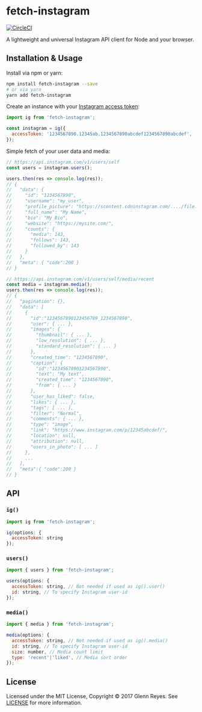 # fetch-instagram

[![CircleCI](https://circleci.com/gh/glennreyes/fetch-instagram.svg?style=shield)](https://circleci.com/gh/glennreyes/fetch-instagram)

A lightweight and universal Instagram API client for Node and your browser.

## Installation & Usage

Install via npm or yarn:

```sh
npm install fetch-instagram --save
# or via yarn
yarn add fetch-instagram
```

Create an instance with your [Instagram access token](https://www.instagram.com/developer/authentication):

```js
import ig from 'fetch-instagram';

const instagram = ig({
  accessToken: '1234567890.12345ab.1234567890abcdef1234567890abcdef',
});
```

Simple fetch of your user data and media:

```js
// https://api.instagram.com/v1/users/self
const users = instagram.users();

users.then(res => console.log(res));
// {
//   "data": {
//     "id": "1234567890",
//     "username": "my_user",
//     "profile_picture": "https://scontent.cdninstagram.com/..../file.jpg",
//     "full_name": "My Name",
//     "bio": "My Bio",
//     "website": "https://mysite.com/",
//     "counts": {
//       "media": 143,
//       "follows": 143,
//       "followed_by": 143
//     }
//   },
//   "meta": { "code":200 }
// }

// https://api.instagram.com/v1/users/self/media/recent
const media = instagram.media();
users.then(res => console.log(res));
// {
//   "pagination": {},
//   "data": [
//     {
//       "id":"1234567890123456789_1234567890",
//       "user": { ... },
//       "images": {
//         "thumbnail": { ... },
//         "low_resolution": { ... },
//         "standard_resolution": { ... }
//       },
//       "created_time": "1234567890",
//       "caption": {
//         "id":"12345678901234567890",
//         "text": "My text",
//         "created_time": "1234567890",
//         "from": { ... }
//       },
//       "user_has_liked": false,
//       "likes": { ... },
//       "tags": [ ... ],
//       "filter": "Normal",
//       "comments": { ... },
//       "type": "image",
//       "link": "https://www.instagram.com/p/12345abcdef/",
//       "location": null,
//       "attribution": null,
//       "users_in_photo": [ ... ]
//     },
//     ...
//   ],
//   "meta":{ "code":200 }
// }
```

## API

### `ig()`
```js
import ig from 'fetch-instagram';

ig(options: {
  accessToken: string
});
```

### `users()`

```js
import { users } from 'fetch-instagram';

users(options: {
  accessToken: string, // Not needed if used as ig().user()
  id: string, // To specify Instagram user-id
});
```

### `media()`

```js
import { media } from 'fetch-instagram';

media(options: {
  accessToken: string, // Not needed if used as ig().media()
  id: string, // To specify Instagram user-id
  size: number, // Media count limit
  type: 'recent'|'liked', // Media sort order
});
```

## License

Licensed under the MIT License, Copyright © 2017 Glenn Reyes. See [LICENSE](./LICENSE) for more information.
